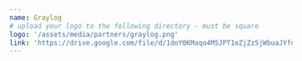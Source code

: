 ```yaml
---
name: Graylog
# upload your logo to the following directory - must be square
logo: '/assets/media/partners/graylog.png'
link: 'https://drive.google.com/file/d/1doY0KMaqo4M5JPT1eZjZz5jWbuaJYfqK/view?usp=sharing'
---
```

